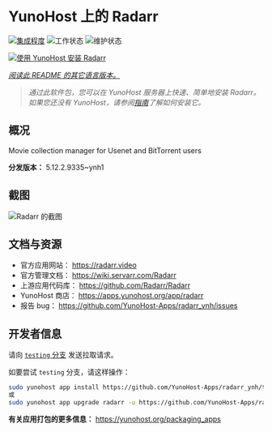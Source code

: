 <!--
注意：此 README 由 <https://github.com/YunoHost/apps/tree/master/tools/readme_generator> 自动生成
请勿手动编辑。
-->

# YunoHost 上的 Radarr

[![集成程度](https://dash.yunohost.org/integration/radarr.svg)](https://ci-apps.yunohost.org/ci/apps/radarr/) ![工作状态](https://ci-apps.yunohost.org/ci/badges/radarr.status.svg) ![维护状态](https://ci-apps.yunohost.org/ci/badges/radarr.maintain.svg)

[![使用 YunoHost 安装 Radarr](https://install-app.yunohost.org/install-with-yunohost.svg)](https://install-app.yunohost.org/?app=radarr)

*[阅读此 README 的其它语言版本。](./ALL_README.md)*

> *通过此软件包，您可以在 YunoHost 服务器上快速、简单地安装 Radarr。*  
> *如果您还没有 YunoHost，请参阅[指南](https://yunohost.org/install)了解如何安装它。*

## 概况

Movie collection manager for Usenet and BitTorrent users

**分发版本：** 5.12.2.9335~ynh1

## 截图

![Radarr 的截图](./doc/screenshots/screenshot.jpg)

## 文档与资源

- 官方应用网站： <https://radarr.video>
- 官方管理文档： <https://wiki.servarr.com/Radarr>
- 上游应用代码库： <https://github.com/Radarr/Radarr>
- YunoHost 商店： <https://apps.yunohost.org/app/radarr>
- 报告 bug： <https://github.com/YunoHost-Apps/radarr_ynh/issues>

## 开发者信息

请向 [`testing` 分支](https://github.com/YunoHost-Apps/radarr_ynh/tree/testing) 发送拉取请求。

如要尝试 `testing` 分支，请这样操作：

```bash
sudo yunohost app install https://github.com/YunoHost-Apps/radarr_ynh/tree/testing --debug
或
sudo yunohost app upgrade radarr -u https://github.com/YunoHost-Apps/radarr_ynh/tree/testing --debug
```

**有关应用打包的更多信息：** <https://yunohost.org/packaging_apps>
